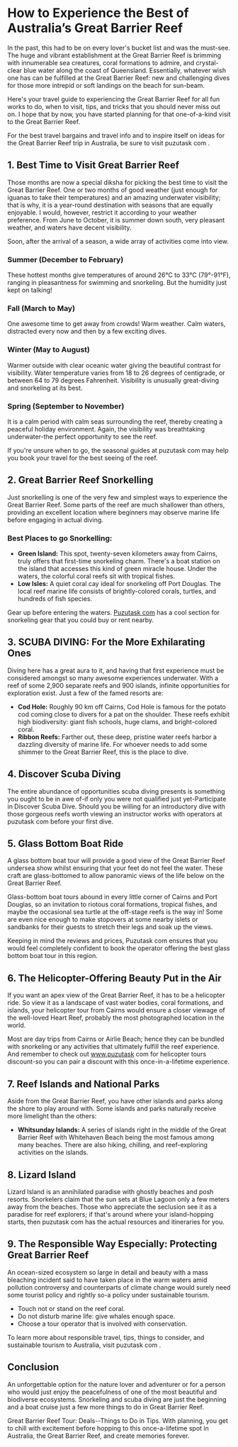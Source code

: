 # How to Experience the Best of Australia’s Great Barrier Reef

In the past, this had to be on every lover's bucket list and was the must-see. The huge and vibrant establishment at the Great Barrier Reef is brimming with innumerable sea creatures, coral formations to admire, and crystal-clear blue water along the coast of Queensland. Essentially, whatever wish one has can be fulfilled at the Great Barrier Reef: new and challenging dives for those more intrepid or soft landings on the beach for sun-beam.

Here's your travel guide to experiencing the Great Barrier Reef for all fun works to do, when to visit, tips, and tricks that you should never miss out on. I hope that by now, you have started planning for that one-of-a-kind visit to the Great Barrier Reef.

For the best travel bargains and travel info and to inspire itself on ideas for the Great Barrier Reef trip in Australia, be sure to visit puzutask com .

## 1. Best Time to Visit Great Barrier Reef

Those months are now a special diksha for picking the best time to visit the Great Barrier Reef. One or two months of good weather (just enough for iguanas to take their temperatures) and an amazing underwater visibility; that is why, it is a year-round destination with seasons that are equally enjoyable. I would, however, restrict it according to your weather preference. From June to October, it is summer down south, very pleasant weather, and waters have decent visibility.

Soon, after the arrival of a season, a wide array of activities come into view.

### Summer (December to February)
These hottest months give temperatures of around 26°C to 33°C (79°-91°F), ranging in pleasantness for swimming and snorkeling. But the humidity just kept on talking!

### Fall (March to May)
One awesome time to get away from crowds! Warm weather. Calm waters, distracted every now and then by a few exciting dives.

### Winter (May to August)
Warmer outside with clear oceanic water giving the beautiful contrast for visibility. Water temperature varies from 18 to 26 degrees of centigrade, or between 64 to 79 degrees Fahrenheit. Visibility is unusually great-diving and snorkeling at its best.

### Spring (September to November)
It is a calm period with calm seas surrounding the reef, thereby creating a peaceful holiday environment. Again, the visibility was breathtaking underwater-the perfect opportunity to see the reef.

If you're unsure when to go, the seasonal guides at puzutask com may help you book your travel for the best seeing of the reef.

## 2. Great Barrier Reef Snorkelling

Just snorkelling is one of the very few and simplest ways to experience the Great Barrier Reef. Some parts of the reef are much shallower than others, providing an excellent location where beginners may observe marine life before engaging in actual diving.

### Best Places to go Snorkelling:
- **Green Island:** This spot, twenty-seven kilometers away from Cairns, truly offers that first-time snorkeling charm. There's a boat station on the island that accesses this kind of green miracle house. Under the waters, the colorful coral reefs sit with tropical fishes.
- **Low Isles:** A quiet coral cay ideal for snorkeling off Port Douglas. The local reef marine life consists of brightly-colored corals, turtles, and hundreds of fish species.

Gear up before entering the waters. [Puzutask com](https://www.puzutask.com/) has a cool section for snorkeling gear that you could buy or rent nearby.

## 3. SCUBA DIVING: For the More Exhilarating Ones

Diving here has a great aura to it, and having that first experience must be considered amongst so many awesome experiences underwater. With a reef of some 2,900 separate reefs and 900 islands, infinite opportunities for exploration exist. Just a few of the famed resorts are:

- **Cod Hole:** Roughly 90 km off Cairns, Cod Hole is famous for the potato cod coming close to divers for a pat on the shoulder. These reefs exhibit high biodiversity: giant fish schools, huge clams, and bright-colored coral.
- **Ribbon Reefs:** Farther out, these deep, pristine water reefs harbor a dazzling diversity of marine life. For whoever needs to add some shimmer to the Great Barrier Reef, this is the place to dive.

## 4. Discover Scuba Diving

The entire abundance of opportunities scuba diving presents is something you ought to be in awe of-if only you were not qualified just yet-Participate in Discover Scuba Dive. Should you be willing for an introductory dive with those gorgeous reefs worth viewing an instructor works with operators at puzutask com before your first dive.

## 5. Glass Bottom Boat Ride

A glass bottom boat tour will provide a good view of the Great Barrier Reef undersea show whilst ensuring that your feet do not feel the water. These craft are glass-bottomed to allow panoramic views of the life below on the Great Barrier Reef.

Glass-bottom boat tours abound in every little corner of Cairns and Port Douglas, so an invitation to riotous coral formations, tropical fishes, and maybe the occasional sea turtle at the off-stage reefs is the way in! Some are even nice enough to make stopovers at some nearby islets or sandbanks for their guests to stretch their legs and soak up the views.

Keeping in mind the reviews and prices, Puzutask com ensures that you would feel completely confident to book the operator offering the best glass bottom boat tour in this region.

## 6. The Helicopter-Offering Beauty Put in the Air

If you want an apex view of the Great Barrier Reef, it has to be a helicopter ride. So view it as a landscape of vast water bodies, coral formations, and islands, your helicopter tour from Cairns would ensure a closer viewage of the well-loved Heart Reef, probably the most photographed location in the world.

Most are day trips from Cairns or Airlie Beach; hence they can be bundled with snorkeling or any activities that ultimately fulfill the reef experience. And remember to check out www.puzutask com for helicopter tours discount-so you can pair a discount with this once-in-a-lifetime experience.

## 7. Reef Islands and National Parks

Aside from the Great Barrier Reef, you have other islands and parks along the shore to play around with. Some islands and parks naturally receive more limelight than the others:

- **Whitsunday Islands:** A series of islands right in the middle of the Great Barrier Reef with Whitehaven Beach being the most famous among many beaches. There are also hiking, chilling, and reef-exploring activities on the islands.

## 8. Lizard Island

Lizard Island is an annihilated paradise with ghostly beaches and posh resorts. Snorkelers claim that the sun sets at Blue Lagoon only a few meters away from the beaches. Those who appreciate the seclusion see it as a paradise for reef explorers; if that's around where your island-hopping starts, then puzutask com has the actual resources and itineraries for you.

## 9. The Responsible Way Especially: Protecting Great Barrier Reef

An ocean-sized ecosystem so large in detail and beauty with a mass bleaching incident said to have taken place in the warm waters amid pollution controversy and counterparts of climate change would surely need some tourist policy and rightly so-a policy under sustainable tourism.

- Touch not or stand on the reef coral.
- Do not disturb marine life: give whales enough space.
- Choose a tour operator that is involved with conservation.

To learn more about responsible travel, tips, things to consider, and sustainable tourism to Australia, visit puzutask com .

## Conclusion

An unforgettable option for the nature lover and adventurer or for a person who would just enjoy the peacefulness of one of the most beautiful and biodiverse ecosystems. Snorkeling and scuba diving are just the beginning and a boat cruise just a few more things to do in Great Barrier Reef.

Great Barrier Reef Tour: Deals--Things to Do in Tips. With planning, you get to chill with excitement before hopping to this once-a-lifetime spot in Australia, the Great Barrier Reef, and create memories forever.
